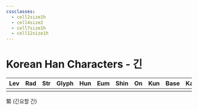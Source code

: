 ```yaml
---
cssclasses:
  - cell2size1h
  - cell4size2
  - cell7size1h
  - cell12size1h
---
```


# Korean Han Characters - 긴

| Lev | Rad | Str | Glyph | Hun | Eum | Shin | On  | Kun | Base | Kana | Simp | Man | Can |
| :-: | :-: | :-: | :---: | :-: | :-: | :--: | :-: | :-: | :--: | :--: | :--: | :-: | :-: |
|     |     |     |       |     |     |      |     |     |      |      |      |     |     |
緊 (긴요할 긴)